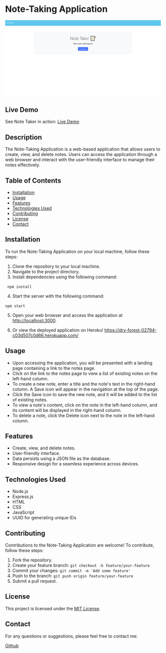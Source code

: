 # Note-Taking Application

![Note-Taking Application](./public/assets/images/note-taker.png)

## Live Demo

See Note Taker in action: [Live Demo](...)

## Description

The Note-Taking Application is a web-based application that allows users to create, view, and delete notes. Users can access the application through a web browser and interact with the user-friendly interface to manage their notes effectively.

## Table of Contents

- [Installation](#installation)
- [Usage](#usage)
- [Features](#features)
- [Technologies Used](#technologies-used)
- [Contributing](#contributing)
- [License](#license)
- [Contact](#contact)

## Installation

To run the Note-Taking Application on your local machine, follow these steps:

1. Clone the repository to your local machine.
2. Navigate to the project directory.
3. Install dependencies using the following command:

``` npm install```

4. Start the server with the following command:

```npm start```

5. Open your web browser and access the application at [http://localhost:3000](http://localhost:3000).
  
6. Or view the deployed application on Heroku! https://dry-forest-02794-c03d507c0d66.herokuapp.com/

## Usage

- Upon accessing the application, you will be presented with a landing page containing a link to the notes page.
- Click on the link to the notes page to view a list of existing notes on the left-hand column.
- To create a new note, enter a title and the note's text in the right-hand column. A Save icon will appear in the navigation at the top of the page.
- Click the Save icon to save the new note, and it will be added to the list of existing notes.
- To view a note's content, click on the note in the left-hand column, and its content will be displayed in the right-hand column.
- To delete a note, click the Delete icon next to the note in the left-hand column.

## Features

- Create, view, and delete notes.
- User-friendly interface.
- Data persists using a JSON file as the database.
- Responsive design for a seamless experience across devices.

## Technologies Used

- Node.js
- Express.js
- HTML
- CSS
- JavaScript
- UUID for generating unique IDs

## Contributing

Contributions to the Note-Taking Application are welcome! To contribute, follow these steps:

1. Fork the repository.
2. Create your feature branch: `git checkout -b feature/your-feature`
3. Commit your changes: `git commit -m 'Add some feature'`
4. Push to the branch: `git push origin feature/your-feature`
5. Submit a pull request.

## License

This project is licensed under the [MIT License](link-to-license-file).

## Contact

For any questions or suggestions, please feel free to contact me:

[Github](https://github.com/2015johngtz)
